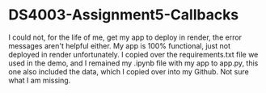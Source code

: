 # DS4003-Assignment5-Callbacks

I could not, for the life of me, get my app to deploy in render, the error messages aren't helpful either. My app is 100% functional, just not deployed in render unfortunately. I copied over the requirements.txt file we used in the demo, and I remained my .ipynb file with my app to app.py, this one also included the data, which I copied over into my Github. Not sure what I am missing.
